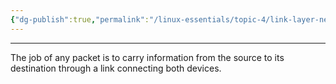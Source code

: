 ```yaml
---
{"dg-publish":true,"permalink":"/linux-essentials/topic-4/link-layer-networking/","noteIcon":""}
---
```


---
The job of any packet is to carry information from the source to its destination through a link connecting both devices.
